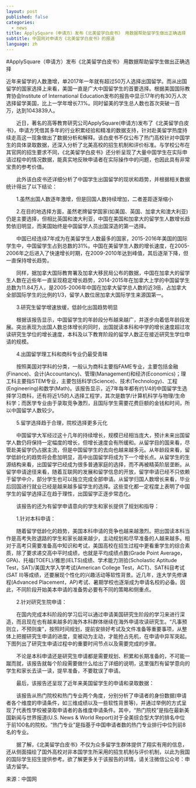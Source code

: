 ```yaml
---
layout: post
published: false
categories:
  - news
title: ApplySquare（申请方）发布《北美留学白皮书》 用数据帮助留学生做出正确选择
subtitle: 中国网对申请方《北美留学白皮书》的报道
language: zh
---
```

#ApplySquare（申请方）发布《北美留学白皮书》 用数据帮助留学生做出正确选择

近年来留学的人数激增，单2017年一年就有超过50万人选择出国留学。而从出国留学的国家选择上来看，美国一直是广大中国留学生的首要选择。根据美国国际教育协会Institute of International Education发布的报告中显示17年约有30万人次选择留学美国，比上一学年增长7.1%。同时留美的学生总人数也首次突破一百万，达到1043839人。

　　近日，著名的高等教育研究公司ApplySquare(申请方)发布了《北美留学白皮书》，申请方凭借其多年的行业积累经验和精准的数据支持，针对赴美留学热度持续走高这一现象做出了数据分析和解释。该白皮书不仅公布了热门高校针对中国学生的具体录取数据，还深入分析了北美高校的招生机制和评价标准。与学校公布在其官网的招生要求不同，《北美留学白皮书》还分析呈现了大量中国学生在实际申请过程中的情况数据，能真实地反映申请者在实际操作中的问题，也因此具有非常宝贵的参考价值。

　　此外该白皮书还详细分析了中国学生出国留学的现状和趋势，并根据相关数据统计得出了以下结论：

　　1.虽然出国人数逐年激增，但是回国人数持续增加，二者差距逐渐缩小

　　2.在目的地选择方面，虽然老牌留学国家(如美国、英国、加拿大和澳大利亚)仍是主要选择，但相比英国和澳大利亚，中国在美国和加拿大的留学生人数增长趋势依旧明显，而美国始终是中国留学人员出国深造的第一选择。

　　中国已经连续7年成为在美留学生人数最多的国家，2015-2016年美国的国际学生中，中国留学生占到总数的31%。中国在美留学生人数的增长速度，在2005-2006年之后进入了快速增长时期，在2009-2010年达到峰值，其后逐渐下降，但一直保持增长趋势。

　　同样，据加拿大国际教育署及加拿大移民局公布的数据，中国在加拿大的留学生人数在近些年一直呈现稳定增长趋势，2014-2015年在加拿大上学的中国留学生总数为11.84万人，是2005-2006年中国在加拿大留学总人数的近3倍，占加拿大全部国际学生的比例的1/3，留学人数位居加拿大国际学生来源国第一。

　　3.研究生留学增速放缓，低龄化出国趋势明显

　　根据该报告显示，中国留学生的年龄段分布越来越广，并逐步向着低年龄段发展。突出表现为出国人数总体增长的同时，出国就读本科和中学的增长速度超过攻读研究生学位的增长速度，本科及以下教育阶段的留学人数正在接近研究生学位申请的规模。

　　4.出国留学理工科和商科专业仍最受青睐

　　按照美国对学科的分类，一般认为商科主要指FAME专业，主要包括金融(Finance)、会计(Accountancy)、管理(Management)和经济(Economics)；理工科主要指STEM专业，主要包括科学(Science)、技术(Technology)、工程(Engineering)和数学(Math)。该报告显示，近7年每年都有约1/4的中国留学生选择学习商科，还有将近1/5的人选择工程学，其次是数学/计算机科学与物理/生命科学；而医学专业由于录取竞争激烈，且国际学生需要花费巨额的金钱和时间，所以中国留学人数较少。

　　5.留学选择趋于合理，院校选择更多元化

　　中国留学大军经过这十几年的持续增长，规模已经相当庞大，预计未来出国留学人数仍将保持一定幅度的增长，但增长速度会有所缓和。从留学目的国来看，尽管赴美留学仍占据主流，但是中国留学生的去向也越来越多元。从年龄段来看，留学低龄化的趋势将会愈加明显，高中出国留学将成为下一个增长点。从留学生的生源结构来看，出国留学已经成为很多普通家庭的选择，而不再被精英阶层垄断。从留学申请途径来看，随着互联网的发展和留学信息的开放，留学申请已经不只依赖于留学中介，部分学生也可以独立完成全部申请。从留学归国人数增长来看，毕业后回国进行就业已经是越来越多留学生的选择。这些变化都一定程度上表明了中国学生的留学选择正在趋于理性，出国留学正逐步常态化。

　　该报告的还为有留学申请意向的学生和家长提供了规划和指导：

　　1.针对本科申请：

　　随着留学低龄化的趋势，美国本科申请的竞争也越来越激烈。把出国读本科当作是高考失败退路的学生和家长越来越少，主动规划和尽早准备的人越来越多。相对于高考只需要准备高中知识和考试，美国高校在招生过程中更看重学生的综合素质，除了要求递交高中平时成绩，也就是平均成绩点数(Grade Point Average，GPA)、托福(TOEFL)/雅思(IELTS)成绩、学术能力测验(Scholastic Aptitude Test，SAT)/美国大学入学考试(American College Test，ACT)、SAT科目考试(SAT II)等成绩，还要展现个性化的兴趣活动等软性背景。近几年，连大学先修课程(Advanced Placement，AP)考试、暑期学校也逐渐成为申请名校的必备。因此，不同阶段开始美本申请的准备势必要有不同的策略和侧重点。

　　2.针对研究生院申请：

　　在国内完成本科阶段的学习后可以通过申请美国研究生阶段的学习来进行深造，而且现在也有越来越多的海外本科群体继续在海外申请攻读研究生。“凡事预则立，不预则废”，按照时间规划，提前安排好考试及文件准备等重要事项，从整体上把握研究生申请的进度，变被动为主动，才能抢占先机，在申请中异军突起。下图列出了研究生申请过程中的重要时间节点以及需要完成的步骤。

　　不论是本科申请还是研究生申请都是需要规划、积累和长期准备的，不可能一蹴而就，该报告就每个阶段需要做什么给出了详细的说明，这里强烈有留学意向的学生和家长去读一读，提早准备，不要耽误了申请。

　　最后，该报告还呈现了近年来美国留学生的申请和录取数据：

　　该报告从热门院校和热门专业两个角度，分别分析了申请者的身份数据(申请者各个维度的申请条件，如三维成绩以及一些软性背景等)，并通过举例的方式呈现了代表性学校被录取申请者的各维度申请条件。其中，“热门院校”是指在最新美国新闻与世界报道(U.S. News & World Report)对于全美综合型大学的排名中位于前100名的院校。“热门专业”是指基于中国申请者数的热门专业排行中位列前8名的专业。

　　据了解，《北美留学白皮书》不仅为众多留学生群体提供了翔实有用的信息，还从侧面描绘了国外高校对非本国学生所采用的招生机制与评价机制，以此为我国的国际学生招生提供参考。欲了解更多关于该报告的详情，请关注微信公众号：申请方留学。
  
  来源：中国网